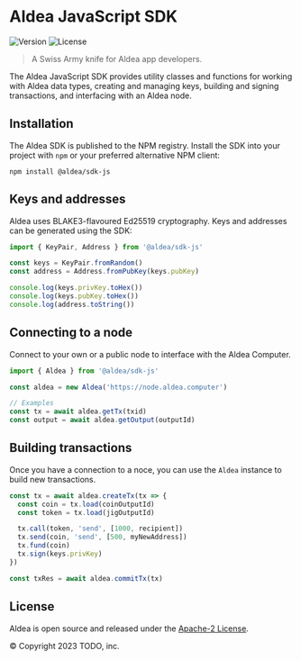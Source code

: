 # Aldea JavaScript SDK

![Version](https://img.shields.io/npm/v/@aldea/sdk-js?style=flat-square)
![License](https://img.shields.io/npm/l/@aldea/sdk-js?style=flat-square)

> A Swiss Army knife for Aldea app developers.

The Aldea JavaScript SDK provides utility classes and functions for working with Aldea data types, creating and managing keys, building and signing transactions, and interfacing with an Aldea node.

## Installation

The Aldea SDK is published to the NPM registry. Install the SDK into your project with `npm` or your preferred alternative NPM client:

```shell
npm install @aldea/sdk-js
```

## Keys and addresses

Aldea uses BLAKE3-flavoured Ed25519 cryptography. Keys and addresses can be generated using the SDK:

```ts
import { KeyPair, Address } from '@aldea/sdk-js'

const keys = KeyPair.fromRandom()
const address = Address.fromPubKey(keys.pubKey)

console.log(keys.privKey.toHex())
console.log(keys.pubKey.toHex())
console.log(address.toString())
```

## Connecting to a node

Connect to your own or a public node to interface with the Aldea Computer.

```ts
import { Aldea } from '@aldea/sdk-js'

const aldea = new Aldea('https://node.aldea.computer')

// Examples
const tx = await aldea.getTx(txid)
const output = await aldea.getOutput(outputId)
```

## Building transactions

Once you have a connection to a noce, you can use the `Aldea` instance to build new transactions.

```ts
const tx = await aldea.createTx(tx => {
  const coin = tx.load(coinOutputId)
  const token = tx.load(jigOutputId)

  tx.call(token, 'send', [1000, recipient])
  tx.send(coin, 'send', [500, myNewAddress])
  tx.fund(coin)
  tx.sign(keys.privKey)
})

const txRes = await aldea.commitTx(tx)
```

## License

Aldea is open source and released under the [Apache-2 License](https://github.com/aldeacomputer/aldea-js/blob/main/packages/sdk-js/LICENSE).

© Copyright 2023 TODO, inc.
